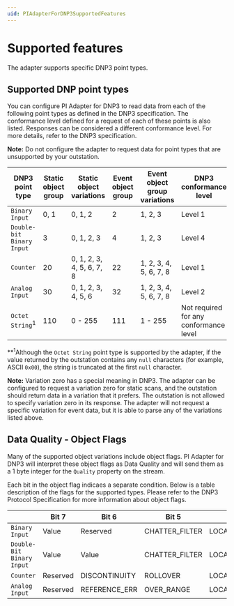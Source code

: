 ```yaml
---
uid: PIAdapterForDNP3SupportedFeatures
---
```


# Supported features

The adapter supports specific DNP3 point types.

## Supported DNP point types

You can configure PI Adapter for DNP3 to read data from each of the following point types as defined in the DNP3 specification. The conformance level defined for a request of each of these points is also listed. Responses can be considered a different conformance level. For more details, refer to the DNP3 specification.

**Note:** Do not configure the adapter to request data for point types that are unsupported by your outstation.

| DNP3 point type | Static object group | Static object variations | Event object group | Event object group variations | DNP3 conformance level |
| --------------- | ------------------- | ------------------------ | ------------------ | ----------------------------- | ---------------------- |
| `Binary Input` | 0, 1 | 0, 1, 2 | 2 | 1, 2, 3 | Level 1 |
| `Double-bit Binary Input` | 3 | 0, 1, 2, 3 | 4 | 1, 2, 3 | Level 4 |
| `Counter` | 20 | 0, 1, 2, 3, 4, 5, 6, 7, 8 | 22 | 1, 2, 3, 4, 5, 6, 7, 8 | Level 1 |
| `Analog Input` | 30 | 0, 1, 2, 3, 4, 5, 6 | 32 | 1, 2, 3, 4, 5, 6, 7, 8 | Level 2 |
| `Octet String`<sup>1</sup> | 110 | 0 - 255 | 111 | 1 - 255 | Not required for any conformance level |

**<sup>1</sup>Although the `Octet String` point type is supported by the adapter, if the value returned by the outstation contains any `null` characters (for example, ASCII `0x00`), the string is truncated at the first `null` character.

**Note:** Variation zero has a special meaning in DNP3. The adapter can be configured to request a variation zero for static scans, and the outstation should return data in a variation that it prefers. The outstation is not allowed to specify variation zero in its response. The adapter will not request a specific variation for event data, but it is able to parse any of the variations listed above.

## Data Quality - Object Flags

Many of the supported object variations include object flags. PI Adapter for DNP3 will interpret these object flags as Data Quality and will send them as a 1 byte integer for the `Quality` property on the stream.

Each bit in the object flag indicaes a separate condition. Below is a table description of the flags for the supported types. Please refer to the DNP3 Protocol Specification for more information about object flags. 

|        | Bit 7 | Bit 6 | Bit 5 | Bit 4 | Bit 3 | Bit 2 | Bit 1 | Bit 0 | 
| ------ | ----- | ----- | ----- | ----- | ----- | ----- | ----- | ----- | 
| `Binary Input` | Value | Reserved | CHATTER_FILTER | LOCAL_FORCED | REMOTE_FORCED | COMM_LOST | RESTART | ONLINE |
| `Double-Bit Binary Input` | Value | Value | CHATTER_FILTER | LOCAL_FORCED | REMOTE_FORCED | COMM_LOST | RESTART | ONLINE |
| `Counter` | Reserved | DISCONTINUITY | ROLLOVER | LOCAL_FORCED | REMOTE_FORCED | COMM_LOST | RESTART | ONLINE |
| `Analog Input` | Reserved | REFERENCE_ERR | OVER_RANGE | LOCAL_FORCED | REMOTE_FORCED | COMM_LOST | RESTART | ONLINE |


